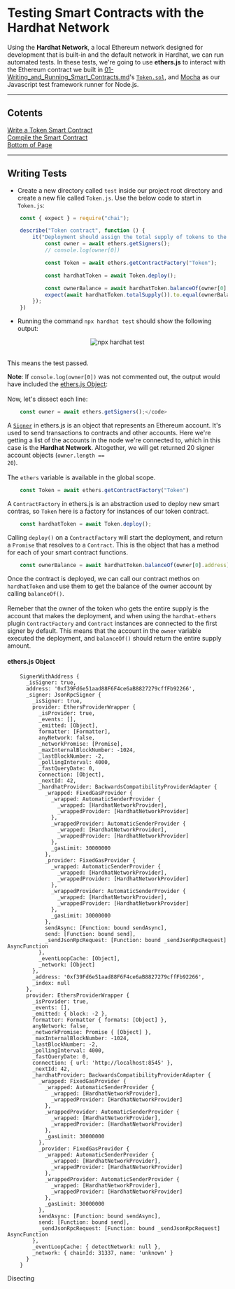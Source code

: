 # Testing Smart Contracts with the Hardhat Network
Using the <strong>Hardhat Network</strong>, a local Ethereum network designed for development that is built-in and the default network in Hardhat, we can run automated tests. In these tests, we're going to use <strong>ethers.js</strong> to interact with the Ethereum contract we built in <a href="./01-Writing_and_Running_Smart_Contracts.md" target="_blank">01-Writing_and_Running_Smart_Contracts.md</a>'s <code><a href="../../contracts/Token.sol" target="_blank">Token.sol</a></code>, and <a href="https://mochajs.org/" target="_blank">Mocha</a> as our Javascript test framework runner for Node.js.
***
## Cotents<a id="Contents">
[Write a Token Smart Contract](#Write-a-Token-Smart-Contract)<br>
[Compile the Smart Contract](#Compile-the-Smart-Contract)<br>
[Bottom of Page](#Bottom-of-Page)<br>

***
## Writing Tests<a id="Writing-Tests">
- Create a new directory called <code>test</code> inside our project root directory and create a new file called <code>Token.js</code>. Use the below code to start in <code>Token.js</code>:<br>
```js
    const { expect } = require("chai");

    describe("Token contract", function () {
        it("Deployment should assign the total supply of tokens to the owner", async function () {
            const owner = await ethers.getSigners();
            // console.log(owner[0])

            const Token = await ethers.getContractFactory("Token");

            const hardhatToken = await Token.deploy();

            const ownerBalance = await hardhatToken.balanceOf(owner[0].address);
            expect(await hardhatToken.totalSupply()).to.equal(ownerBalance);
        });
    })
```

- Running the command <code>npx hardhat test</code> should show the following output:
    
<center><img src="./img/01-npx_hardhat_test.png" alt="npx hardhat test"></center><br>
    
This means the test passed.
    
<b>Note</b>: If <code>console.log(owner[0])</code> was not commented out, the output would have included the [ethers.js Object](#ethers-js-Object):<br><br>
Now, let's dissect each line:<br>
```js
    const owner = await ethers.getSigners();</code>
```
A <code><a href="https://docs.ethers.io/v5/api/signer/" target="_blank">Signer</a></code> in ethers.js is an object that represents an Ethereum account. It's used to send transactions to contracts and other accounts. Here we're getting a list of the accounts in the node we're connected to, which in this case is the <strong>Hardhat Network</strong>. Altogether, we will get returned 20 signer account objects (<code>owner.length == 20</code>).<br><br>
The <code>ethers</code> variable is available in the global scope.
```js
    const Token = await ethers.getContractFactory("Token")
```
A <code>ContractFactory</code> in ethers.js is an abstraction used to deploy new smart contras, so <code>Token</code> here is  a factory for instances of our token contract.
```js
    const hardhatToken = await Token.deploy();
```
Calling <code>deploy()</code> on a <code>ContractFactory</code> will start the deployment, and return a <code>Promise</code> that resolves to a <code>Contract</code>. This is the object that has a method for each of your smart contract functions.
```js
    const ownerBalance = await hardhatToken.balanceOf(owner[0].address);
```
Once the contract is deployed, we can call our contract methos on <code>hardhatToken</code> and use them to get the balance of the owner account by calling <code>balanceOf()</code>.<br><br>
Remeber that the owner of the token who gets the entire supply is the account that makes the deployment, and when using the <code>hardhat-ethers</code> plugin <code>ContractFactory</code> and <code>Contract</code> instances are connected to the first signer by default. This means that the account in the <code>owner</code> variable executed the deployment, and <code>balanceOf()</code> should return the entire supply amount.

#### ethers.js Object<a id="ethers-js-Object">
```
    SignerWithAddress {
      _isSigner: true,
      address: '0xf39Fd6e51aad88F6F4ce6aB8827279cffFb92266',
      _signer: JsonRpcSigner {
        _isSigner: true,
        provider: EthersProviderWrapper {
          _isProvider: true,
          _events: [],
          _emitted: [Object],
          formatter: [Formatter],
          anyNetwork: false,
          _networkPromise: [Promise],
          _maxInternalBlockNumber: -1024,
          _lastBlockNumber: -2,
          _pollingInterval: 4000,
          _fastQueryDate: 0,
          connection: [Object],
          _nextId: 42,
          _hardhatProvider: BackwardsCompatibilityProviderAdapter {
            _wrapped: FixedGasProvider {
              _wrapped: AutomaticSenderProvider {
                _wrapped: [HardhatNetworkProvider],
                _wrappedProvider: [HardhatNetworkProvider]
              },
              _wrappedProvider: AutomaticSenderProvider {
                _wrapped: [HardhatNetworkProvider],
                _wrappedProvider: [HardhatNetworkProvider]
              },
              _gasLimit: 30000000
            },
            _provider: FixedGasProvider {
              _wrapped: AutomaticSenderProvider {
                _wrapped: [HardhatNetworkProvider],
                _wrappedProvider: [HardhatNetworkProvider]
              },
              _wrappedProvider: AutomaticSenderProvider {
                _wrapped: [HardhatNetworkProvider],
                _wrappedProvider: [HardhatNetworkProvider]
              },
              _gasLimit: 30000000
            },
            sendAsync: [Function: bound sendAsync],
            send: [Function: bound send],
            _sendJsonRpcRequest: [Function: bound _sendJsonRpcRequest] AsyncFunction
          },
          _eventLoopCache: [Object],
          _network: [Object]
        },
        _address: '0xf39Fd6e51aad88F6F4ce6aB8827279cffFb92266',
        _index: null
      },
      provider: EthersProviderWrapper {
        _isProvider: true,
        _events: [],
        _emitted: { block: -2 },
        formatter: Formatter { formats: [Object] },
        anyNetwork: false,
        _networkPromise: Promise { [Object] },
        _maxInternalBlockNumber: -1024,
        _lastBlockNumber: -2,
        _pollingInterval: 4000,
        _fastQueryDate: 0,
        connection: { url: 'http://localhost:8545' },
        _nextId: 42,
        _hardhatProvider: BackwardsCompatibilityProviderAdapter {
          _wrapped: FixedGasProvider {
            _wrapped: AutomaticSenderProvider {
              _wrapped: [HardhatNetworkProvider],
              _wrappedProvider: [HardhatNetworkProvider]
            },
            _wrappedProvider: AutomaticSenderProvider {
              _wrapped: [HardhatNetworkProvider],
              _wrappedProvider: [HardhatNetworkProvider]
            },
            _gasLimit: 30000000
          },
          _provider: FixedGasProvider {
            _wrapped: AutomaticSenderProvider {
              _wrapped: [HardhatNetworkProvider],
              _wrappedProvider: [HardhatNetworkProvider]
            },
            _wrappedProvider: AutomaticSenderProvider {
              _wrapped: [HardhatNetworkProvider],
              _wrappedProvider: [HardhatNetworkProvider]
            },
            _gasLimit: 30000000
          },
          sendAsync: [Function: bound sendAsync],
          send: [Function: bound send],
          _sendJsonRpcRequest: [Function: bound _sendJsonRpcRequest] AsyncFunction
        },
        _eventLoopCache: { detectNetwork: null },
        _network: { chainId: 31337, name: 'unknown' }
      }
    }
```
    
Disecting 